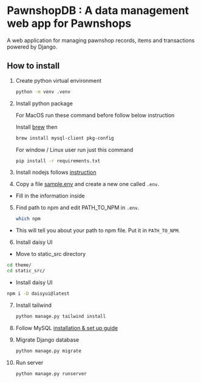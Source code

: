 # PawnshopDB : A data management web app for Pawnshops

A web application for managing pawnshop records, items and transactions powered by Django.

## How to install

1. Create python virtual environment
    ```bash
    python -m venv .venv
    ```
2. Install python package

    For MacOS run these command before follow below instruction

    Install [brew](https://brew.sh) then

    ```bash
    brew install mysql-client pkg-config
    ```

    For window / Linux user run just this command

    ```bash
    pip install -r requirements.txt
    ```

3. Install nodejs follows [instruction](https://nodejs.org/en/download/package-manager)

4. Copy a file [sample.env](./sample.env) and create a new one called `.env`.

-   Fill in the information inside

5. Find path to npm and edit PATH_TO_NPM in `.env`.
    ```bash
    which npm
    ```

-   This will tell you about your path to npm file. Put it in `PATH_TO_NPM`.

6. Install daisy UI

-   Move to static_src directory

```bash
cd theme/
cd static_src/
```

-   Install daisy UI

```bash
npm i -D daisyui@latest
```

7. Install tailwind

    ```bash
    python manage.py tailwind install

    ```

8. Follow MySQL [installation & set up guide](./database_guide.md)

9. Migrate Django database

    ```bash
    python manage.py migrate
    ```

10. Run server
    ```bash
    python manage.py runserver
    ```
